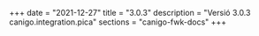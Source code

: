 +++
date        = "2021-12-27"
title       = "3.0.3"
description = "Versió 3.0.3 canigo.integration.pica"
sections    = "canigo-fwk-docs"
+++